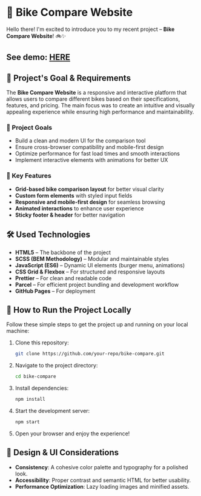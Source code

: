 # 🚴 Bike Compare Website

Hello there! I'm excited to introduce you to my recent project – **Bike Compare Website**! 🚲✨

## See demo: [HERE](https://kostiantynbond.github.io/layout_landing-page/)

## 🎯 Project's Goal & Requirements

The **Bike Compare Website** is a responsive and interactive platform that allows users to compare different bikes based on their specifications, features, and pricing. The main focus was to create an intuitive and visually appealing experience while ensuring high performance and maintainability.

### 🔹 Project Goals
- Build a clean and modern UI for the comparison tool
- Ensure cross-browser compatibility and mobile-first design
- Optimize performance for fast load times and smooth interactions
- Implement interactive elements with animations for better UX

### 📌 Key Features
- **Grid-based bike comparison layout** for better visual clarity
- **Custom form elements** with styled input fields
- **Responsive and mobile-first design** for seamless browsing
- **Animated interactions** to enhance user experience
- **Sticky footer & header** for better navigation

## 🛠️ Used Technologies
- **HTML5** – The backbone of the project
- **SCSS (BEM Methodology)** – Modular and maintainable styles
- **JavaScript (ES6)** – Dynamic UI elements (burger menu, animations)
- **CSS Grid & Flexbox** – For structured and responsive layouts
- **Prettier** – For clean and readable code
- **Parcel** – For efficient project bundling and development workflow
- **GitHub Pages** – For deployment

## 🚀 How to Run the Project Locally

Follow these simple steps to get the project up and running on your local machine:

1. Clone this repository:
   ```sh
   git clone https://github.com/your-repo/bike-compare.git
   ```
2. Navigate to the project directory:
   ```sh
   cd bike-compare
   ```
3. Install dependencies:
   ```sh
   npm install
   ```
4. Start the development server:
   ```sh
   npm start
   ```
5. Open your browser and enjoy the experience!

## 🎨 Design & UI Considerations
- **Consistency**: A cohesive color palette and typography for a polished look.
- **Accessibility**: Proper contrast and semantic HTML for better usability.
- **Performance Optimization**: Lazy loading images and minified assets.


